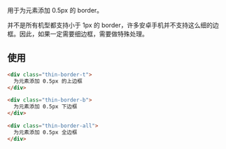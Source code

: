 用于为元素添加 0.5px 的 border。

并不是所有机型都支持小于 1px 的 border，许多安卓手机并不支持这么细的边框。因此，如果一定需要细边框，需要做特殊处理。

## 使用

``` HTML
<div class="thin-border-t">
  为元素添加 0.5px 的上边框
</div>
```

``` HTML
<div class="thin-border-b">
  为元素添加 0.5px 下边框
</div>
```

``` HTML
<div class="thin-border-all">
  为元素添加 0.5px 全边框
</div>
```
